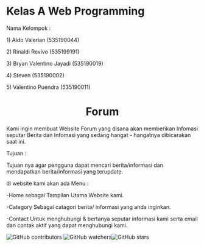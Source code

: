 <h1>Kelas A Web Programming</h1>

<p>Nama Kelompok :</p>
<p>1) Aldo Valerian (535190044)</p>
<p>2) Rinaldi Revivo (535199191)</p>
<p>3) Bryan Valentino Jayadi (535190019)</p>
<p>4) Steven (535190002)</p>
<p>5) Valentino Puendra (535190011)</p>

<h1 align="center">Forum</h1> 

<p>Kami ingin membuat Website Forum yang disana akan memberikan Infomasi seputar Berita dan Infomasi yang sedang hangat - hangatnya dibicarakan saat ini.</p>

<p>Tujuan :</p>
<p>Tujuan nya agar pengguna dapat mencari berita/informasi dan mendapatkan berita/informasi yang terupdate.</p>

<p>di website kami akan ada Menu :</p>
<p>-Home sebagai Tampilan Utama Website kami.</p>
<p>-Category Sebagai catagori berita/ informasi yang anda inginkan.</p>
<p>-Contact Untuk menghubungi & bertanya seputar informasi kami serta email dan contak aktif yang dapat menghubungi kami.</p>
<img alt="GitHub contributors" src="https://img.shields.io/github/contributors/A-WebProgramming/Forum?style=plastic">
<img alt="GitHub watchers" src="https://img.shields.io/github/watchers/A-WebProgramming/Forum?style=social"><img alt="GitHub stars" src="https://img.shields.io/github/stars/A-WebProgramming/Forum?style=social">

